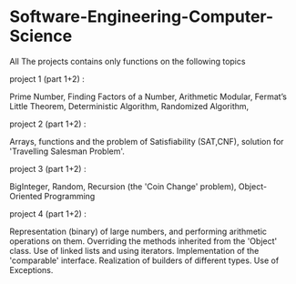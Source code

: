# Software-Engineering-Computer-Science

All The projects contains only functions on the following topics

project 1 (part 1+2) :

Prime Number, 
Finding Factors of a Number, 
Arithmetic Modular, 
Fermat’s Little Theorem, 
Deterministic Algorithm, 
Randomized Algorithm, 

project 2 (part 1+2) :

Arrays, functions and the problem of Satisfiability (SAT,CNF), solution for 'Travelling Salesman Problem'.

project 3 (part 1+2) :

BigInteger, Random, Recursion (the 'Coin Change' problem), Object-Oriented Programming

project 4 (part 1+2) :

Representation (binary) of large numbers, and performing arithmetic operations on them.
Overriding the methods inherited from the 'Object' class.
Use of linked lists and using iterators.
Implementation of the 'comparable' interface.
Realization of builders of different types.
Use of Exceptions.
